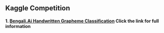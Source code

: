 ## Kaggle Competition
#### 1. [Bengali.Ai Handwritten Grapheme Classification](https://github.com/jiangdada1221/kaggleCompetition/tree/master/Bengali.AI%20Handwritten%20Grapheme%20Classification)  Click the link for full information


